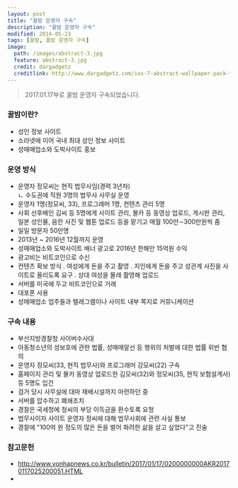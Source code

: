 ```yaml
---
layout: post
title: "꿀밤 운영자 구속"
description: "꿀밤 운영자 구속"
modified: 2014-05-23
tags: [꿀밤, 꿀밤 운영자 구속]
image:
  path: /images/abstract-3.jpg
  feature: abstract-3.jpg
  credit: dargadgetz
  creditlink: http://www.dargadgetz.com/ios-7-abstract-wallpaper-pack-for-iphone-5-and-ipod-touch-retina/
---
```

> 2017.01.17부로 꿀밤 운영자 구속되었습니다.  

<!--more-->

### 꿀밤이란?
  - 성인 정보 사이트
  - 소라넷에 이어 국내 최대 성인 정보 사이트
  - 성매매업소와 도박사이트 홍보

### 운영 방식
  - 운영자 정모씨는 현직 법무사임(경력 3년차)  
    ㄴ 수도권에 직원 3명의 법무사 사무실 운영
  - 운영자 1명(정모씨, 33), 프로그래머 1명, 컨텐츠 관리 5명
  - 사회 선후배인 김씨 등 5명에게 사이트 관리, 몰카 등 동영상 업로드, 게시판 관리, 일본 성인물, 음란 사진 및 웹툰 업로드 등을 맡기고 매월 100만∼300만원씩 줌
  - 일일 방문자 50만명
  - 2013년 ~ 2016년 12월까지 운영
  - 성매매업소와 도박사이트 배너 광고로 2016년 한해만 15억원 수익  
  - 광고비는 비트코인으로 수신
  - 컨텐츠 확보 방식
     . 여성에게 돈을 주고 촬영
     . 지인에게 돈을 주고 성관계 사진을 사이트로 올리도록 요구
     . 상대 여성을 몰래 촬영해 업로드
  - 서버를 미국에 두고 비트코인으로 거래
  - 대포폰 사용
  - 성매매업소 업주들과 텔레그램이나 사이트 내부 쪽지로 커뮤니케이션

### 구속 내용
  - 부산지방경찰청 사이버수사대
  - 아동청소년의 성보호에 관한 법률, 성매매알선 등 행위의 처벌에 대한 법률 위반 협의
  - 운영자 정모씨(33, 현직 법무사)와 프로그래머 강모씨(22) 구속  
  - 홈페이지 관리 및 몰카 동영상 업로드한 김모씨(32)와 정모씨(35, 현직 보험설계사) 등 5명도 입건
  - 검거 당시 사무실에 대마 재배시설까지 마련하던 중
  - 서버를 압수하고 폐쇄조치
  - 경찰은 국세청에 정씨의 부당 이득금을 환수토록 요청
  - 법무사이자 사이트 운영자 정씨에 대해 법무사회에 관련 사실 통보
  - 경찰에 "100억 원 정도의 많은 돈을 벌어 화려한 삶을 살고 싶었다"고 진술

### 참고문헌
- http://www.yonhapnews.co.kr/bulletin/2017/01/17/0200000000AKR20170117025200051.HTML
-

